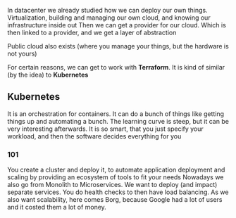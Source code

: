 In datacenter we already studied how we can deploy our own things. Virtualization, building and managing our own cloud, and knowing our infrastructure inside out
Then we can get a provider for our cloud. Which is then linked to a provider, and we get a layer of abstraction

Public cloud also exists (where you manage your things, but the hardware is not yours)

For certain reasons, we can get to work with **Terraform**.
It is kind of similar (by the idea) to **Kubernetes**

## Kubernetes
It is an orchestration for containers. It can do a bunch of things like getting things up and automating a bunch.
The learning curve is steep, but it can be very interesting afterwards.
It is so smart, that you just specify your workload, and then the software decides everything for you
### 101
You create a cluster and deploy it, to automate application deployment and scaling by providing an ecosystem of tools to fit your needs
Nowadays we also go from Monolith to Microservices. We want to deploy (and impact) separate services.
You do health checks to then have load balancing.
As we also want scalability, here comes Borg, because Google had a lot of users and it costed them a lot of money.


